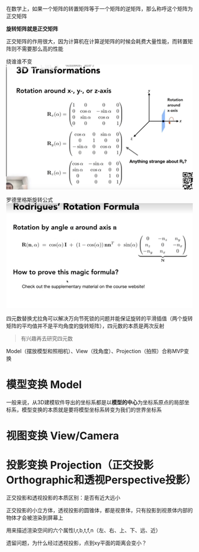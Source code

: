 在数学上，如果一个矩阵的转置矩阵等于一个矩阵的逆矩阵，那么称呼这个矩阵为正交矩阵

**旋转矩阵就是正交矩阵**

正交矩阵的作用很大，因为计算机在计算逆矩阵的时候会耗费大量性能，而转置矩阵则不需要那么高的性能

绕谁谁不变
![图片](./Image/04_01.png)

罗德里格斯旋转公式
![图片](./Image/04_02.png)

四元数替换尤拉角可以解决万向节死锁的问题并能保证旋转的平滑插值（两个旋转矩阵的平均值并不是平均角度的旋转矩阵），四元数的本质是两次反射
> 有兴趣再去研究四元数

Model（摆放模型和照相机）、View（找角度）、Projection（拍照）合称MVP变换

# 模型变换 Model
一般来说，从3D建模软件导出的坐标系都是以**模型的中心**为坐标系原点的局部坐标系，模型变换的本质就是要将模型坐标系转变为我们的世界坐标系

# 视图变换 View/Camera
 
# 投影变换 Projection（正交投影Orthographic和透视Perspective投影）
正交投影和透视投影的本质区别：是否有近大远小

正交投影的小立方体，透视投影的圆锥体，都是视景体，只有投影到视景体内部的物体才会被渲染到屏幕上

用来描述渲染空间的六个属性l,r,b,t,f,n（左、右、上、下、远、近）

遗留问题，为什么经过透视投影，点到xy平面的距离会变小？